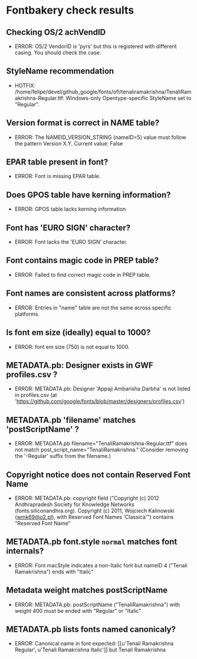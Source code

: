# Fontbakery check results
## Checking OS/2 achVendID
* ERROR: OS/2 VendorID is 'pyrs' but this is registered with different casing. You should check the case.

## StyleName recommendation
* HOTFIX: /home/felipe/devel/github_google/fonts/ofl/tenaliramakrishna/TenaliRamakrishna-Regular.ttf: Windows-only Opentype-specific StyleName set to "Regular".

## Version format is correct in NAME table?
* ERROR: The NAMEID_VERSION_STRING (nameID=5) value must follow the pattern Version X.Y. Current value: False

## EPAR table present in font?
* ERROR: Font is missing EPAR table.

## Does GPOS table have kerning information?
* ERROR: GPOS table lacks kerning information

## Font has 'EURO SIGN' character?
* ERROR: Font lacks the 'EURO SIGN' character.

## Font contains magic code in PREP table?
* ERROR: Failed to find correct magic code in PREP table.

## Font names are consistent across platforms?
* ERROR: Entries in "name" table are not the same across specific platforms.

## Is font em size (ideally) equal to 1000?
* ERROR: font em size (750) is not equal to 1000.

## METADATA.pb: Designer exists in GWF profiles.csv ?
* ERROR: METADATA.pb: Designer 'Appaji Ambarisha Darbha' is not listed in profiles.csv (at 'https://github.com/google/fonts/blob/master/designers/profiles.csv')

## METADATA.pb 'filename' matches 'postScriptName' ?
* ERROR: METADATA.pb filename="TenaliRamakrishna-Regular.ttf" does not match post_script_name="TenaliRamakrishna." (Consider removing the '-Regular' suffix from the filename.)

## Copyright notice does not contain Reserved Font Name
* ERROR: METADATA.pb: copyright field ("Copyright (c) 2012 Andhrapradesh Society for Knowledge Networks (fonts.siliconandhra.org). Copyright (c) 2011, Wojciech Kalinowski (wmk69@o2.pl), with Reserved Font Names 'Classica'") contains "Reserved Font Name"

## METADATA.pb font.style `normal` matches font internals?
* ERROR: Font macStyle indicates a non-Italic font but nameID 4 ("Tenali Ramakrishna") ends with "Italic"

## Metadata weight matches postScriptName
* ERROR: METADATA.pb: postScriptName ("TenaliRamakrishna") with weight 400 must be ended with "Regular" or "Italic"

## METADATA.pb lists fonts named canonicaly?
* ERROR: Canonical name in font expected: [[u'Tenali Ramakrishna Regular', u'Tenali Ramakrishna Italic']] but Tenali Ramakrishna

